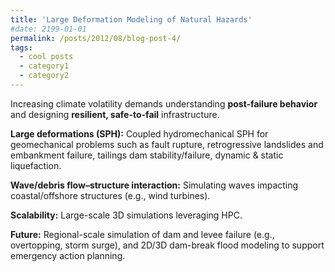 ```yaml
---
title: 'Large Deformation Modeling of Natural Hazards'
#date: 2199-01-01
permalink: /posts/2012/08/blog-post-4/
tags:
  - cool posts
  - category1
  - category2
---
```


Increasing climate volatility demands understanding **post-failure behavior** and designing **resilient, safe-to-fail** infrastructure.

**Large deformations (SPH):** Coupled hydromechanical SPH for geomechanical problems such as fault rupture, retrogressive landslides and embankment failure, tailings dam stability/failure, dynamic & static liquefaction.

**Wave/debris flow–structure interaction:** Simulating waves impacting coastal/offshore structures (e.g., wind turbines).

**Scalability:** Large-scale 3D simulations leveraging HPC.

**Future:** Regional-scale simulation of dam and levee failure (e.g., overtopping, storm surge), and 2D/3D dam-break flood modeling to support emergency action planning.

